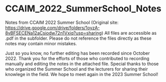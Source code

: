 # CCAIM_2022_SummerSchool_Notes
Notes from CCAIM 2022 Summer School (Original site: https://drive.google.com/drive/folders/1oyzA-8vBFSECENa12aCsiodw72n1Vxiq?usp=sharing)
All files are accessible as .pdf in the subfolder. Please do not reference the files directly as these notes may contain minor mistakes.

Just so you know, no further editing has been recorded since October 2022. Thank you for the efforts of those who contributed to recording manually and editing the notes in the attached file. Special thanks to those who organized the Summer School and the lecturers for sharing their knowlege in the field. We hope to meet again in the 2023 Summer School! 

